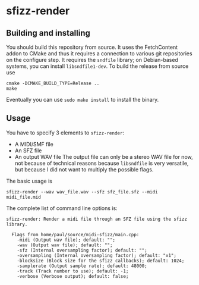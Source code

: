 # sfizz-render

## Building and installing

You should build this repository from source.
It uses the FetchContent addon to CMake and thus it requires a connection to various git repositories on the configure step.
It requires the `sndfile` library; on Debian-based systems, you can install `libsndfile1-dev`.
To build the release from source use
```
cmake -DCMAKE_BUILD_TYPE=Release ..
make
```
Eventually you can use `sudo make install` to install the binary.

## Usage

You have to specify 3 elements to `sfizz-render`:
- A MIDI/SMF file
- An SFZ file
- An output WAV file
The output file can only be a stereo WAV file for now, not because of technical reasons because `libsndfile` is very versatile, but because I did not want to multiply the possible flags.

The basic usage is
```
sfizz-render --wav wav_file.wav --sfz sfz_file.sfz --midi midi_file.mid
```

The complete list of command line options is:
```
sfizz-render: Render a midi file through an SFZ file using the sfizz library.

  Flags from home/paul/source/midi-sfizz/main.cpp:
    -midi (Output wav file); default: "";
    -wav (Output wav file); default: "";
    -sfz (Internal oversampling factor); default: "";
    -oversampling (Internal oversampling factor); default: "x1";
    -blocksize (Block size for the sfizz callbacks); default: 1024;
    -samplerate (Output sample rate); default: 48000;
    -track (Track number to use); default: -1;
    -verbose (Verbose output); default: false;
```